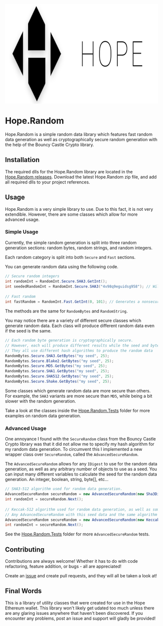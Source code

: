 <p align="center">
  <img src="Hope.Random/Hope_Background.png?raw=true" alt="Hope" align="center" width="785px" height="328px"/>
</p>

# Hope.Random

Hope.Random is a simple random data library which features fast random data generation as well as cryptographically secure random generation with the help of the Bouncy Castle Crypto library.

## Installation

The required dlls for the Hope.Random library are located in the [Hope.Random releases](https://github.com/HopeWallet/Hope.Random/releases). Download the latest Hope.Random zip file, and add all required dlls to your project references.

## Usage

Hope.Random is a very simple library to use. Due to this fact, it is not very extendible. However, there are some classes which allow for more advanced usage.

### Simple Usage

Currently, the simple random generation is split into three random generation sections: random bytes, random strings, and random integers.

Each random category is split into both ```Secure``` and ```Fast``` sections.

You can generate random data using the following code.

```c#
// Secure random integers
int randomInt = RandomInt.Secure.SHA3.GetInt();
int seededRandomInt = RandomInt.Secure.SHA3("4v98q9eguidsg958"); // Will always generate the same int value

// Fast random
int fastRandom = RandomInt.Fast.GetInt(0, 101); // Generates a nonsecure random int between 0 and 100.
```

The methods are the same for ```RandomBytes``` and ```RandomString```.

You may notice there are a variety of different secure classes which generate random data. Each class will produce different random data even if the seed is the same.

```c#
// Each random byte generation is cryptographically secure.
// However, each will produce different results while the seed and byte data length remains the same.
// They all use different hash algorithms to produce the random data
RandomBytes.Secure.SHA3.GetBytes("my seed", 25);
RandomBytes.Secure.Blake2.GetBytes("my seed", 25);
RandomBytes.Secure.MD5.GetBytes("my seed", 25);
RandomBytes.Secure.SHA1.GetBytes("my seed", 25);
RandomBytes.Secure.SHA512.GetBytes("my seed", 25);
RandomBytes.Secure.Shake.GetBytes("my seed", 25);
```

Some classes which generate random data are more secure than others. For example, the ```SHA3``` variants are more secure than ```MD5```, while being a bit slower with the random generation.

Take a look at the classes inside the [Hope.Random.Tests](https://github.com/HopeWallet/Hope.Random/tree/master/Hope.Random/Hope.Random.Tests) folder for more examples on random data generation.

### Advanced Usage

One annoyance I found with the ```SecureRandom``` class from the Bouncy Castle Crypto library was that it did not allow me to specify my hash algorithm for my random data generation. To circumvent this I implemented a new wrapper class over ```SecureRandom```, called the ```AdvancedSecureRandom```.

The ```AdvancedSecureRandom``` allows for any ```IDigest``` to use for the random data generation, as well as any arbitrary number of objects to use as a seed. You can input many different variables to calculate the seed for the random data generation. An integer, boolean, string, byte[], etc...

```c#
// SHA3-512 algorithm used for random data generation.
AdvancedSecureRandom secureRandom = new AdvancedSecureRandom(new Sha3Digest(512));
int randomInt = secureRandom.Next();

// Keccak-512 algorithm used for random data generation, as well as some extra seed data.
// Any AdvancedSecureRandom with this seed data and the same algorithm will produce the same results consistently.
AdvancedSecureRandom secureRandom = new AdvancedSecureRandom(new Keccak(512), "seed1", "seed2", 581832);
int randomInt = secureRandom.Next();
```

See the [Hope.Random.Tests](https://github.com/HopeWallet/Hope.Random/tree/master/Hope.Random/Hope.Random.Tests) folder for more ```AdvancedSecureRandom``` tests.

## Contributing

Contributions are always welcome! Whether it has to do with code refactoring, feature addition, or bugs - all are appreciated!

Create an [issue](https://github.com/HopeWallet/Hope.Random/issues) and create pull requests, and they will all be taken a look at!

## Final Words

This is a library of utility classes that were created for use in the Hope Ethereum wallet. This library won't likely get udated too much unless there are any glaring issues anywhere that haven't been discovered. If you encounter any problems, post an issue and support will gladly be provided!
